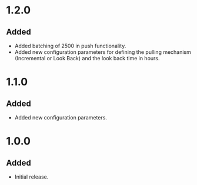 # 1.2.0
## Added
- Added batching of 2500 in push functionality.
- Added new configuration parameters for defining the pulling mechanism (Incremental or Look Back) and the look back time in hours.

# 1.1.0
## Added
- Added new configuration parameters.

# 1.0.0
## Added
- Initial release.